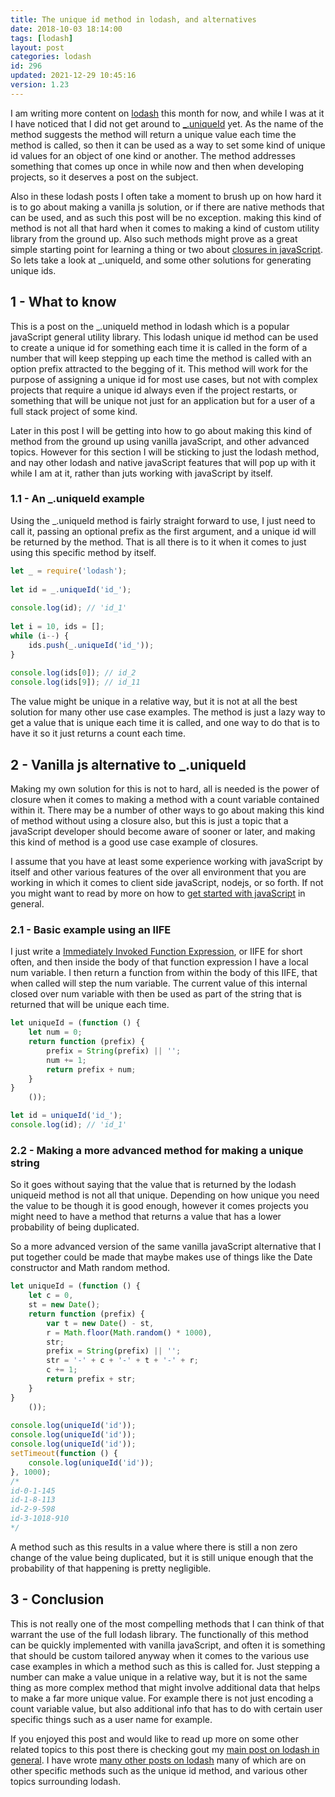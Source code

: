 ```yaml
---
title: The unique id method in lodash, and alternatives
date: 2018-10-03 18:14:00
tags: [lodash]
layout: post
categories: lodash
id: 296
updated: 2021-12-29 10:45:16
version: 1.23
---
```


I am writing more content on [lodash](https://lodash.com/) this month for now, and while I was at it I have noticed that I did not get around to [\_.uniqueId](https://lodash.com/docs/4.17.15#uniqueId) yet. As the name of the method suggests the method will return a unique value each time the method is called, so then it can be used as a way to set some kind of unique id values for an object of one kind or another. The method addresses something that comes up once in while now and then when developing projects, so it deserves a post on the subject.

Also in these lodash posts I often take a moment to brush up on how hard it is to go about making a vanilla js solution, or if there are native methods that can be used, and as such this post will be no exception. making this kind of method is not all that hard when it comes to making a kind of custom utility library from the ground up. Also such methods might prove as a great simple starting point for learning a thing or two about [closures in javaScript](/2019/02/22/js-javascript-closure/). So lets take a look at \_.uniqueId, and some other solutions for generating unique ids.

<!-- more -->

## 1 - What to know

This is a post on the \_.uniqueId method in lodash which is a popular javaScript general utility library. This lodash unique id method can be used to create a unique id for something each time it is called in the form of a number that will keep stepping up each time the method is called with an option prefix attracted to the begging of it. This method will work for the purpose of assigning a unique id for most use cases, but not with complex projects that require a unique id always even if the project restarts, or something that will be unique not just for an application but for a user of a full stack project of some kind. 

Later in this post I will be getting into how to go about making this kind of method from the ground up using vanilla javaScript, and other advanced topics. However for this section I will be sticking to just the lodash method, and nay other lodash and native javaScript features that will pop up with it while I am at it, rather than juts working with javaScript by itself.

### 1.1 - An \_.uniqueId example

Using the \_.uniqueId method is fairly straight forward to use, I just need to call it, passing an optional prefix as the first argument, and a unique id will be returned by the method. That is all there is to it when it comes to just using this specific method by itself.

```js
let _ = require('lodash');
 
let id = _.uniqueId('id_');
 
console.log(id); // 'id_1'
 
let i = 10, ids = [];
while (i--) {
    ids.push(_.uniqueId('id_'));
}
 
console.log(ids[0]); // id_2
console.log(ids[9]); // id_11
```

The value might be unique in a relative way, but it is not at all the best solution for many other use case examples. The method is just a lazy way to get a value that is unique each time it is called, and one way to do that is to have it so it just returns a count each time.

## 2 - Vanilla js alternative to \_.uniqueId

Making my own solution for this is not to hard, all is needed is the power of closure when it comes to making a method with a count variable contained within it. There may be a number of other ways to go about making this kind of method without using a closure also, but this is just a topic that a javaScript developer should become aware of sooner or later, and making this kind of method is a good use case example of closures.

I assume that you have at least some experience working with javaScript by itself and other various features of the over all environment that you are working in which it comes to client side javaScript, nodejs, or so forth. If not you might want to read by more on how to [get started with javaScript](/2018/11/27/js-getting-started/) in general.

### 2.1 - Basic example using an IIFE

I just write a [Immediately Invoked Function Expression](/2020/02/04/js-iife), or IIFE for short often, and then inside the body of that function expression I have a local num variable. I then return a function from within the body of this IIFE, that when called will step the num variable. The current value of this internal closed over num variable with then be used as part of the string that is returned that will be unique each time.

```js
let uniqueId = (function () {
    let num = 0;
    return function (prefix) {
        prefix = String(prefix) || '';
        num += 1;
        return prefix + num;
    }
}
    ());

let id = uniqueId('id_');
console.log(id); // 'id_1'
```

### 2.2 - Making a more advanced method for making a unique string

So it goes without saying that the value that is returned by the lodash uniqueid method is not all that unique. Depending on how unique you need the value to be though it is good enough, however it comes projects you might need to have a method that returns a value that has a lower probability of being duplicated.

So a more advanced version of the same vanilla javaScript alternative that I put together could be made that maybe makes use of things like the Date constructor and Math random method.

```js
let uniqueId = (function () {
    let c = 0,
    st = new Date();
    return function (prefix) {
        var t = new Date() - st,
        r = Math.floor(Math.random() * 1000),
        str;
        prefix = String(prefix) || '';
        str = '-' + c + '-' + t + '-' + r;
        c += 1;
        return prefix + str;
    }
}
    ());
 
console.log(uniqueId('id'));
console.log(uniqueId('id'));
console.log(uniqueId('id'));
setTimeout(function () {
    console.log(uniqueId('id'));
}, 1000);
/*
id-0-1-145
id-1-8-113
id-2-9-598
id-3-1018-910
*/
```

A method such as this results in a value where there is still a non zero change of the value being duplicated, but it is still unique enough that the probability of that happening is pretty negligible.

## 3 - Conclusion

This is not really one of the most compelling methods that I can think of that warrant the use of the full lodash library. The functionally of this method can be quickly implemented with vanilla javaScript, and often it is something that should be custom tailored anyway when it comes to the various use case examples in which a method such as this is called for. Just stepping a number can make a value unique in a relative way, but it is not the same thing as more complex method that might involve additional data that helps to make a far more unique value. For example there is not just encoding a count variable value, but also additional info that has to do with certain user specific things such as a user name for example.

If you enjoyed this post and would like to read up more on some other related topics to this post there is checking gout my [main post on lodash in general](/2019/02/15/lodash/). I have wrote [many other posts on lodash](/categories/lodash/) many of which are on other specific methods such as the unique id method, and various other topics surrounding lodash.